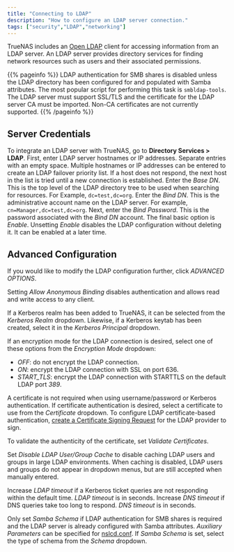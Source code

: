 ```yaml
---
title: "Connecting to LDAP"
description: "How to configure an LDAP server connection."
tags: ["security","LDAP","networking"]
---
```


TrueNAS includes an [Open LDAP](http://www.openldap.org/) client for accessing information from an LDAP server. An LDAP server provides directory services for finding network resources such as users and their associated permissions.

{{% pageinfo %}}
LDAP authentication for SMB shares is disabled unless the LDAP directory has been configured for and populated with Samba attributes. The most popular script for performing this task is `smbldap-tools`. The LDAP server must support SSL/TLS and the certificate for the LDAP server CA must be imported. Non-CA certificates are not currently supported.
{{% /pageinfo %}}

## Server Credentials

To integrate an LDAP server with TrueNAS, go to **Directory Services > LDAP**.
First, enter LDAP server hostnames or IP addresses. Separate entries with an empty space. Multiple hostnames or IP addresses can be entered to create an LDAP failover priority list. If a host does not respond, the next host in the list is tried until a new connection is established. Enter the *Base DN*. This is the top level of the LDAP directory tree to be used when searching for resources. For Example, `dc=test,dc=org`. Enter the *Bind DN*. This is the administrative account name on the LDAP server. For example, `cn=Manager,dc=test,dc=org`. Next, enter the *Bind Password*. This is the password associated with the *Bind DN* account. The final basic option is *Enable*. 
Unsetting *Enable* disables the LDAP configuration without deleting it. It can be enabled at a later time.

## Advanced Configuration

If you would like to modify the LDAP configuration further, click *ADVANCED OPTIONS*.

Setting *Allow Anonymous Binding* disables authentication and allows read and write access to any client.

If a Kerberos realm has been added to TrueNAS, it can be selected from the *Kerberos Realm* dropdown. Likewise, if a Kerberos keytab has been created, select it in the *Kerberos Principal* dropdown.

If an encryption mode for the LDAP connection is desired, select one of these options from the *Encryption Mode* dropdown:

* *OFF*: do not encrypt the LDAP connection.
* *ON*: encrypt the LDAP connection with SSL on port 636.
* *START_TLS*: encrypt the LDAP connection with STARTTLS on the default LDAP port *389*.

A certificate is not required when using username/password or Kerberos authentication.
If certificate authentication is desired, select a certificate to use from the *Certificate* dropdown.
To configure LDAP certificate-based authentication, [create a Certificate Signing Request](/CORE/System/certificates/) for the LDAP provider to sign.

To validate the authenticity of the certificate, set *Validate Certificates*.

Set *Disable LDAP User/Group Cache* to disable caching LDAP users and groups in large LDAP environments.
When caching is disabled, LDAP users and groups do not appear in dropdown menus, but are still accepted when manually entered.

Increase *LDAP timeout* if a Kerberos ticket queries are not responding within the default time.
*LDAP timeout* is in seconds.
Increase *DNS timeout* if DNS queries take too long to respond.
*DNS timeout* is in seconds.

Only set *Samba Schema* if LDAP authentication for SMB shares is required and the LDAP server is already configured with Samba attributes.
*Auxiliary Parameters* can be specified for [nslcd.conf](https://arthurdejong.org/nss-pam-ldapd/nslcd.conf.5).
If *Samba Schema* is set, select the type of schema from the *Schema* dropdown.
